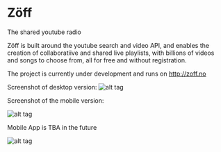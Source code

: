 Zöff
====

The shared youtube radio


Zöff is built around the youtube search and video API, and enables the creation of collaboratiive and shared live playlists, with billions of videos and songs to choose from, all for free and without registration.


The project is currently under development and runs on http://zoff.no

Screenshot of desktop version:
![alt tag](http://puu.sh/dR0nl/d4d066da11.jpg)

Screenshot of the mobile version:

![alt tag](http://puu.sh/dR0w3/588ddb0d73.jpg)

Mobile App is TBA in the future

![alt tag](http://www.quickmeme.com/img/07/075b0c88707e413a2ca33d2265fbe4581b6e35e47d87678f731dc228870e2212.jpg)
